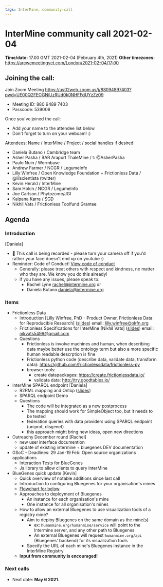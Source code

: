 ```yaml
---
tags: InterMine, community-call
---
```


# InterMine community call 2021-02-04

**Time/date:** 17.00 GMT 2021-02-04 (February 4th, 2021)
**Other timezones:** https://arewemeetingyet.com/London/2021-02-04/17:00


## Joining the call: 
Join Zoom Meeting
https://us02web.zoom.us/j/88094897403?pwd=UE00Q2FEOGNiUzRUd0k0NHFFdUYzZz09

- Meeting ID: 880 9489 7403
- Passcode: 539009 

Once you've joined the call:
- Add your name to the attendee list below 
- Don't forget to turn on your webcam! :) 

Attendees: Name / InterMine / Project / social handles if desired
- Daniela Butano / Cambridge team
- Asher Pasha / BAR Araport ThaleMine / t: @AsherPasha
- Paulo Nuin / Wormbase
- Andrew Farmer / NCGR / LegumeInfo
- Lilly Winfree / Open Knowledge Foundation + Frictionless Data / @lilscientista (twitter)
- Kevin Herald / InterMine 
- Sam Hokin / NCGR / LegumeInfo 
- Joe Carlson / Phytozome/JGI
- Kalpana Karra / SGD
- Nikhil Vats / Frictionless Toolfund Grantee

## Agenda

### Introduction 
[Daniela]
 - 🎥 This call is being recorded - please turn your camera off if you'd rather your face doesn't end up on youtube :)
 - Reminder: Code of Conduct! [View code of conduct](http://intermine.org/code-of-conduct/)
      - Generally: please treat others with respect and kindness, no matter who they are. We know you do this already! 
      - If you have any issues, please speak to:
        - Rachel Lyne rachel@intermine.org or
        - Daniela Butano daniela@intermine.org

### Items
 - Frictionless Data
     - Introduction [Lilly Winfree, PhD - Product Owner, Frictionless Data for Reproducible Research] ([slides](https://docs.google.com/presentation/d/e/2PACX-1vQMv0WFjYzwRKMi1v9pw2KG5pzHf9bmViRIC4GRYyPYwQlOfi2ewXg6YCFXeleo_OHIDDdhYVrl9qZH/pub?start=false&loop=false&delayms=3000)) email: lilly.winfree@okfn.org
     - Frictionless Specifications for InterMine [Nikhil Vats] ([slides](https://docs.google.com/presentation/d/1kOb1WpZS6aIiCTHGfemmKkxJ8NHpnTojEj4nP_dY3K4/edit?usp=sharing)) email: nikvats5499@gmail.com
     - Questions
         - Frictionless is involve machines and human, when describing data maybe better use the ontology term but also a more specific human readable descrption is fine
         - Frictionless python code (describe data, validate data, transform data): https://github.com/frictionlessdata/frictionless-py
         - browser tools:
             - create datapackages: https://create.frictionlessdata.io/
             - validata data: http://try.goodtables.io/
 - InterMine SPARQL endpoint [Daniela]
     - R2RML mapping and Ontop ([slides](https://docs.google.com/presentation/d/1DnQ9PsEQSfsHTB6TvGgHm-USKQO7U2C0M1hao_VdMNk/edit?usp=sharing))
     - SPARQL endpoint Demo
     - Questions
         - The code will be integrated as a new postprocess
         - The mapping should work for SimpleObject too, but it needs to be tested
         - federation queries with data providers using SPARQL endpoint (uniprot, disgenet)
         - this approach might bring new ideas, open new directions 
 - Outreachy December round [Rachel]
     - new user interface documention
     - update of existing intermine + bluegenes DEV documentation
 - GSoC - Deadlines: 29 Jan-19 Feb: Open source organizations applications
    - Interaction Tests for BlueGenes
    - Js library to allow clients to query InterMine
 - BlueGenes quick update [Kevin]
    - Quick overview of notable additions since last call
    - Introduction to configuring Bluegenes for your organisation's mines
    - [Flowchart for below](https://whimsical.com/bluegenes-deployment-QAYmWubSjSB1MH2gbHvSif)
    - Approaches to deployment of Bluegenes
	    - An instance for each organisation's mine
	    - One instance for all organisation's mines
    - How to allow an external Bluegenes to use visualization tools of a registry mine?
	    - Aim to deploy Bluegenes on the same domain as the mine(s)
		    - ex: `humanmine.org/humanmine/service` will point to the Intermine server, and any other path to Bluegenes
		    - An external Bluegenes will request `humanmine.org/api` (Bluegenes' backend) for its visualization tools
	    - Specify the URL of each mine's Bluegenes instance in the InterMine Registry
    - **Input from community is encouraged!**
 

### Next calls
- Next date: **May 6 2021**.

